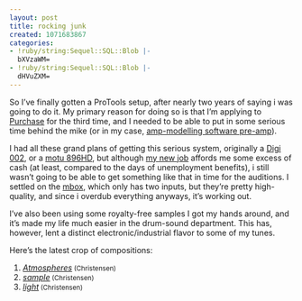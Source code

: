 ```yaml
---
layout: post
title: rocking junk
created: 1071683867
categories:
- !ruby/string:Sequel::SQL::Blob |-
  bXVzaWM=
- !ruby/string:Sequel::SQL::Blob |-
  dHVuZXM=
---
```

<p>So I&#8217;ve finally gotten a ProTools setup, after nearly two years of saying i was going to do it. My primary reason for doing so is that I&#8217;m applying to <a href="http://www.purchase.edu">Purchase</a> for the third time, and I needed to be able to put in some serious time behind the mike (or in my case, <a href="http://www.amplitube.com">amp-modelling software pre-amp</a>).</p>

<p>I had all these grand plans of getting this serious system, originally a <A href="http://www.digidesign.com/products/digi002/">Digi 002</A>, or a <a href="http://www.motu.com/english/motuaudio/896/">motu 896HD</a>, but although <a href="http://www.rescuecom.com">my new job</a> affords me some excess of cash (at least, compared to the days of unemployment benefits), i still wasn&#8217;t going to be able to get something like that in time for the auditions. I settled on the <A href="http://www.digidesign.com/products/mbox/">mbox</A>, which only has two inputs, but they&#8217;re pretty high-quality, and since i overdub everything anyways, it&#8217;s working out.</p>

<p>I&#8217;ve also been using some royalty-free samples I got my hands around, and it&#8217;s made my life much easier in the drum-sound department. This has, however, lent a distinct electronic/industrial flavor to some of my tunes.</p>

<p>Here&#8217;s the latest crop of compositions:</p>

<ol>
<li><a HREF="http://music.bubblehouse.org.s3-website-us-east-1.amazonaws.com/music/Atmospheres.mp3"><I>Atmospheres</I></a><small> (Christensen)</small></li>
<li><a HREF="http://music.bubblehouse.org.s3-website-us-east-1.amazonaws.com/music/sample.mp3"><I>sample</I></a><small> (Christensen)</small></li>
<li><a HREF="http://music.bubblehouse.org.s3-website-us-east-1.amazonaws.com/music/light.mp3"><I>light</I></a><small> (Christensen)</small></li>
</ol>

